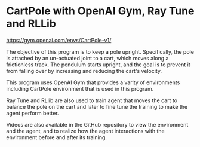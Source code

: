 # CartPole with OpenAI Gym, Ray Tune and RLLib

https://gym.openai.com/envs/CartPole-v1/

The objective of this program is to keep a pole upright. Specifically, the pole is attached by an un-actuated joint to a cart, which moves along a frictionless track. The pendulum starts upright, and the goal is to prevent it from falling over by increasing and reducing the cart's velocity.

This program uses OpenAI Gym that provides a varity of environments including CartPole environment that is used in this program.

Ray Tune and RLlib are also used to train agent that moves the cart to balance the pole on the cart and later to fine tune the training to make the agent perform better.

Videos are also available in the GitHub repository to view the environment and the agent, and to realize how the agent interactions with the environment before and after its training.

